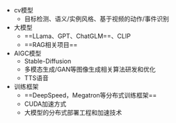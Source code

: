 * cv模型
  * 目标检测、语义/实例风格、基于视频的动作/事件识别
* 大模型
  * ==LLama、GPT、ChatGLM==、CLIP
  * ==RAG相关项目==
* AIGC模型
  * Stable-Diffusion
  * 多模态生成/GAN等图像生成相关算法研发和优化
  * TTS语音
* 训练框架
  * ==DeepSpeed，Megatron等分布式训练框架==
  * CUDA加速方式
  * 大模型的分布式部署工程和加速技术